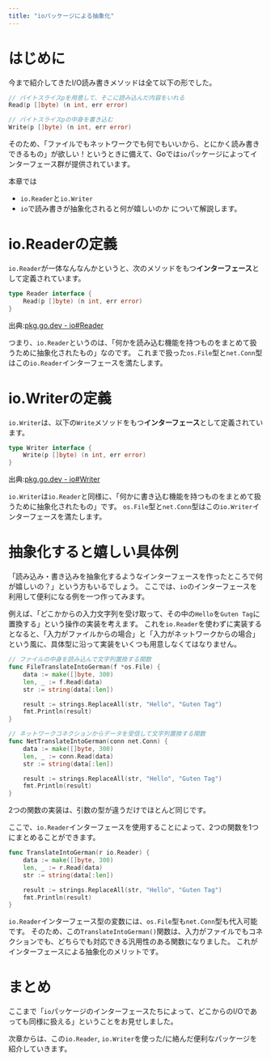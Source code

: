 ```yaml
---
title: "ioパッケージによる抽象化"
---
```

# はじめに
今まで紹介してきたI/O読み書きメソッドは全て以下の形でした。
```go
// バイトスライスpを用意して、そこに読み込んだ内容をいれる
Read(p []byte) (n int, err error)

// バイトスライスpの中身を書き込む
Write(p []byte) (n int, err error)
```
そのため、「ファイルでもネットワークでも何でもいいから、とにかく読み書きできるもの」が欲しい！というときに備えて、Goでは`io`パッケージによってインターフェース群が提供されています。

本章では
- `io.Reader`と`io.Writer`
- `io`で読み書きが抽象化されると何が嬉しいのか
について解説します。

# io.Readerの定義
`io.Reader`が一体なんなんかというと、次のメソッドをもつ**インターフェース**として定義されています。
```go
type Reader interface {
    Read(p []byte) (n int, err error)
}
```
出典:[pkg.go.dev - io#Reader](https://pkg.go.dev/io#Reader)

つまり、`io.Reader`というのは、「何かを読み込む機能を持つものをまとめて扱うために抽象化されたもの」なのです。
これまで扱った`os.File`型と`net.Conn`型はこの`io.Reader`インターフェースを満たします。

# io.Writerの定義
`io.Writer`は、以下の`Write`メソッドをもつ**インターフェース**として定義されています。
```go
type Writer interface {
	Write(p []byte) (n int, err error)
}
```
出典:[pkg.go.dev - io#Writer](https://pkg.go.dev/io#Writer)

`io.Writer`は`io.Reader`と同様に、「何かに書き込む機能を持つものをまとめて扱うために抽象化されたもの」です。
`os.File`型と`net.Conn`型はこの`io.Writer`インターフェースを満たします。

# 抽象化すると嬉しい具体例
「読み込み・書き込みを抽象化するようなインターフェースを作ったところで何が嬉しいの？」という方もいるでしょう。
ここでは、`io`のインターフェースを利用して便利になる例を一つ作ってみます。

例えば、「どこかからの入力文字列を受け取って、その中の`Hello`を`Guten Tag`に置換する」という操作の実装を考えます。
これを`io.Reader`を使わずに実装するとなると、「入力がファイルからの場合」と「入力がネットワークからの場合」という風に、具体型に沿って実装をいくつも用意しなくてはなりません。
```go
// ファイルの中身を読み込んで文字列置換する関数
func FileTranslateIntoGerman(f *os.File) {
	data := make([]byte, 300)
	len, _ := f.Read(data)
	str := string(data[:len])

	result := strings.ReplaceAll(str, "Hello", "Guten Tag")
	fmt.Println(result)
}

// ネットワークコネクションからデータを受信して文字列置換する関数
func NetTranslateIntoGerman(conn net.Conn) {
	data := make([]byte, 300)
	len, _ := conn.Read(data)
	str := string(data[:len])

	result := strings.ReplaceAll(str, "Hello", "Guten Tag")
	fmt.Println(result)
}
```
2つの関数の実装は、引数の型が違うだけでほとんど同じです。

ここで、`io.Reader`インターフェースを使用することによって、2つの関数を1つにまとめることができます。
```go
func TranslateIntoGerman(r io.Reader) {
	data := make([]byte, 300)
	len, _ := r.Read(data)
	str := string(data[:len])

	result := strings.ReplaceAll(str, "Hello", "Guten Tag")
	fmt.Println(result)
}
```
`io.Reader`インターフェース型の変数には、`os.File`型も`net.Conn`型も代入可能です。
そのため、この`TranslateIntoGerman()`関数は、入力がファイルでもコネクションでも、どちらでも対応できる汎用性のある関数になりました。
これがインターフェースによる抽象化のメリットです。

# まとめ
ここまで「`io`パッケージのインターフェースたちによって、どこからのI/Oであっても同様に扱える」ということをお見せしました。

次章からは、この`io.Reader`, `io.Writer`を使った/に絡んだ便利なパッケージを紹介していきます。
